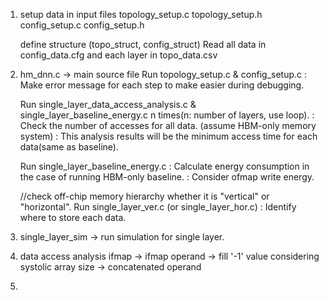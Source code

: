 1. setup data in input files
    topology_setup.c topology_setup.h
    config_setup.c   config_setup.h
    
    define structure (topo_struct, config_struct)
    Read all data in config_data.cfg and each layer in topo_data.csv


2. hm_dnn.c -> main source file
    Run topology_setup.c & config_setup.c 
        : Make error message for each step to make easier during debugging.
    

    Run single_layer_data_access_analysis.c & single_layer_baseline_energy.c n times(n: number of layers, use loop).
        : Check the number of accesses for all data. (assume HBM-only memory system)
        : This analysis results will be the minimum access time for each data(same as baseline).
    
    Run single_layer_baseline_energy.c
        : Calculate energy consumption in the case of running HBM-only baseline.
        : Consider ofmap write energy.

    //check off-chip memory hierarchy whether it is "vertical" or "horizontal".
    Run single_layer_ver.c (or single_layer_hor.c)
        : Identify where to store each data.



3. single_layer_sim -> run simulation for single layer.


4. data access analysis
ifmap -> ifmap operand -> fill '-1' value considering systolic array size -> concatenated operand


5. 